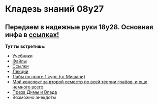 # Кладезь знаний 08y27
## Передаем в надежные руки 18y28. Основная инфа в [ссылках!](https://github.com/hhhannahmmmontana/IS08y27/blob/main/links/LINKS.md)
**Тут ты встретишь:**
- [Учебники](https://github.com/hhhannahmmmontana/IS08y27/tree/main/studentbooks/STUDENTBOOKS.md)
- [Файлы](https://github.com/hhhannahmmmontana/IS08y27/blob/main/files/FILES.md)
- [Ссылки](https://github.com/hhhannahmmmontana/IS08y27/blob/main/links/LINKS.md)
- [Лекции](https://github.com/hhhannahmmmontana/IS08y27/blob/main/lectures/LECTURES.md)
- [Лабы по проге 1 курс (от Мишани)](https://github.com/hhhannahmmmontana/IS08y27/blob/main/labs/LABS.md)
- [Мой конспект за второй семестр по всей теории графов, и еще немного всего](https://github.com/hhhannahmmmontana/ITMO-IS-Algorithms-and-Data-Structures-2nd-semester-summary)
- [Преза Димы и Влада](https://github.com/hhhannahmmmontana/IS08y27/blob/main/files/%D0%92%D1%81%D1%82%D1%80%D0%B5%D1%87%D0%B0%20%D0%BB%D1%83%D1%87%D1%88%D0%B5%D0%B9%20%D0%B3%D1%80%D1%83%D0%BF%D0%BF%D1%8B%20M3118.pdf)
- Возможно анекдоты
